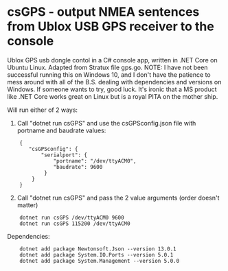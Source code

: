 # csGPS - output NMEA sentences from Ublox USB GPS receiver to the console
Ublox GPS usb dongle contol in a C# console app, written in .NET Core on Ubuntu Linux.  Adapted from Stratux file gps.go. NOTE: I have not been successful running this on Windows 10, and I don't have the patience to mess around with all of the B.S. dealing with dependencies and versions on Windows. If someone wants to try, good luck. It's ironic that a MS product like .NET Core works great on Linux but is a royal PITA on the mother ship.

Will run either of 2 ways:

  1. Call "dotnet run csGPS" and use the csGPSconfig.json file with portname and baudrate values:
  ```
      {
         "csGPSconfig": {
             "serialport": {
                 "portname": "/dev/ttyACM0",
                 "baudrate": 9600
              }
          }
      }
  ```
  
  2. Call "dotnet run csGPS" and pass the 2 value arguments (order doesn't matter)
  ```
      dotnet run csGPS /dev/ttyACM0 9600
      dotnet run csGPS 115200 /dev/ttyACM0
  ```

Dependencies:
  ```
      dotnet add package Newtonsoft.Json --version 13.0.1
      dotnet add package System.IO.Ports --version 5.0.1
      dotnet add package System.Management --version 5.0.0   
  ```
